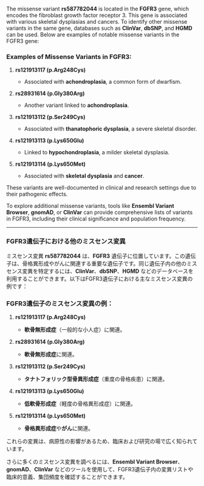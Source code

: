 The missense variant **rs587782044** is located in the **FGFR3** gene, which encodes the fibroblast growth factor receptor 3. This gene is associated with various skeletal dysplasias and cancers. To identify other missense variants in the same gene, databases such as **ClinVar**, **dbSNP**, and **HGMD** can be used. Below are examples of notable missense variants in the FGFR3 gene:

### Examples of Missense Variants in FGFR3:
1. **rs121913117 (p.Arg248Cys)**  
   - Associated with **achondroplasia**, a common form of dwarfism.
   
2. **rs28931614 (p.Gly380Arg)**  
   - Another variant linked to **achondroplasia**.

3. **rs121913112 (p.Ser249Cys)**  
   - Associated with **thanatophoric dysplasia**, a severe skeletal disorder.

4. **rs121913113 (p.Lys650Glu)**  
   - Linked to **hypochondroplasia**, a milder skeletal dysplasia.

5. **rs121913114 (p.Lys650Met)**  
   - Associated with **skeletal dysplasia** and **cancer**.

These variants are well-documented in clinical and research settings due to their pathogenic effects.

To explore additional missense variants, tools like **Ensembl Variant Browser**, **gnomAD**, or **ClinVar** can provide comprehensive lists of variants in FGFR3, including their clinical significance and population frequency.

---

### FGFR3遺伝子における他のミスセンス変異
ミスセンス変異 **rs587782044** は、**FGFR3** 遺伝子に位置しています。この遺伝子は、骨格異形成やがんに関連する重要な遺伝子です。同じ遺伝子内の他のミスセンス変異を特定するには、**ClinVar**、**dbSNP**、**HGMD** などのデータベースを利用することができます。以下はFGFR3遺伝子における主なミスセンス変異の例です：

### FGFR3遺伝子のミスセンス変異の例：
1. **rs121913117 (p.Arg248Cys)**  
   - **軟骨無形成症**（一般的な小人症）に関連。

2. **rs28931614 (p.Gly380Arg)**  
   - **軟骨無形成症**に関連。

3. **rs121913112 (p.Ser249Cys)**  
   - **タナトフォリック型骨異形成症**（重度の骨格疾患）に関連。

4. **rs121913113 (p.Lys650Glu)**  
   - **低軟骨形成症**（軽度の骨格異形成症）に関連。

5. **rs121913114 (p.Lys650Met)**  
   - **骨格異形成症**や**がん**に関連。

これらの変異は、病原性の影響があるため、臨床および研究の場で広く知られています。

さらに多くのミスセンス変異を調べるには、**Ensembl Variant Browser**、**gnomAD**、**ClinVar** などのツールを使用して、FGFR3遺伝子内の変異リストや臨床的意義、集団頻度を確認することができます。